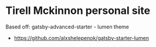 # Tirell Mckinnon personal site

Based off: gatsby-advanced-starter - lumen theme
- https://github.com/alxshelepenok/gatsby-starter-lumen
